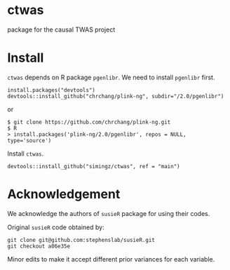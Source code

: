 # ctwas
package for the causal TWAS project

# Install

`ctwas` depends on R package `pgenlibr`. We need to install `pgenlibr` first.

```
install.packages("devtools")
devtools::install_github("chrchang/plink-ng", subdir="/2.0/pgenlibr")
```

or 

```
$ git clone https://github.com/chrchang/plink-ng.git
$ R
> install.packages('plink-ng/2.0/pgenlibr', repos = NULL, type='source')
```

Install `ctwas`.

```
devtools::install_github("simingz/ctwas", ref = "main")
```

# Acknowledgement

We acknowledge the authors of `susieR` package for using their codes.

Original `susieR` code obtained by:
```
git clone git@github.com:stephenslab/susieR.git
git checkout a06e35e
```

Minor edits to make it accept different prior variances for each variable. 
